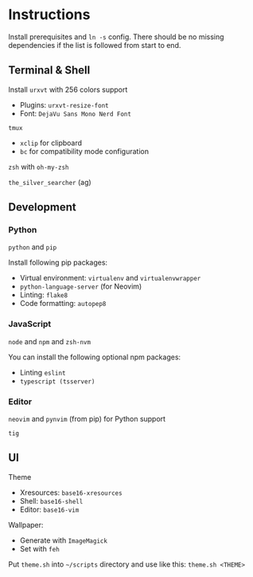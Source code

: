# Instructions
Install prerequisites and `ln -s` config. There should be no missing dependencies if the list is followed from start to end.


## Terminal & Shell
Install `urxvt` with 256 colors support

 - Plugins: `urxvt-resize-font`
 - Font: `DejaVu Sans Mono Nerd Font`

`tmux`

 - `xclip` for clipboard
 - `bc` for compatibility mode configuration

`zsh` with `oh-my-zsh`

`the_silver_searcher` (ag)


## Development


### Python
`python` and `pip`

Install following pip packages:

 - Virtual environment: `virtualenv` and `virtualenvwrapper`
 - `python-language-server` (for Neovim)
 - Linting: `flake8`
 - Code formatting: `autopep8`


### JavaScript
`node` and `npm` and `zsh-nvm`

You can install the following optional npm packages:

 - Linting `eslint`
 - `typescript (tsserver)`


### Editor
`neovim` and `pynvim` (from pip) for Python support

`tig`


## UI
Theme
 - Xresources: `base16-xresources`
 - Shell: `base16-shell`
 - Editor: `base16-vim`

Wallpaper:
 - Generate with `ImageMagick`
 - Set with `feh`

Put `theme.sh` into `~/scripts` directory and use like this: `theme.sh <THEME>`
